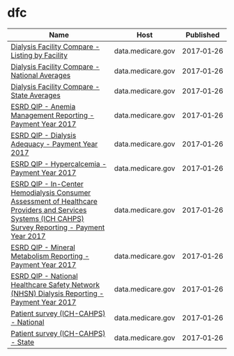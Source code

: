 # dfc

Name | Host | Published
---- | ---- | ---------
[Dialysis Facility Compare - Listing by Facility](../datasets/23ew-n7w9.md) | data.medicare.gov | 2017&#x2011;01&#x2011;26
[Dialysis Facility Compare - National Averages](../datasets/2rkq-ygai.md) | data.medicare.gov | 2017&#x2011;01&#x2011;26
[Dialysis Facility Compare - State Averages](../datasets/2fpu-cgbb.md) | data.medicare.gov | 2017&#x2011;01&#x2011;26
[ESRD QIP - Anemia Management Reporting - Payment Year 2017](../datasets/t6ez-29z5.md) | data.medicare.gov | 2017&#x2011;01&#x2011;26
[ESRD QIP - Dialysis Adequacy - Payment Year 2017](../datasets/85f7-fdqf.md) | data.medicare.gov | 2017&#x2011;01&#x2011;26
[ESRD QIP - Hypercalcemia - Payment Year 2017](../datasets/7eyv-c623.md) | data.medicare.gov | 2017&#x2011;01&#x2011;26
[ESRD QIP - In-Center Hemodialysis Consumer Assessment of Healthcare Providers and Services Systems (ICH CAHPS) Survey Reporting - Payment Year 2017](../datasets/gfzz-8msb.md) | data.medicare.gov | 2017&#x2011;01&#x2011;26
[ESRD QIP - Mineral Metabolism Reporting - Payment Year 2017](../datasets/vcdt-av5j.md) | data.medicare.gov | 2017&#x2011;01&#x2011;26
[ESRD QIP - National Healthcare Safety Network (NHSN) Dialysis Reporting - Payment Year 2017](../datasets/bmqj-88i5.md) | data.medicare.gov | 2017&#x2011;01&#x2011;26
[Patient survey (ICH-CAHPS) - National](../datasets/utgq-v46w.md) | data.medicare.gov | 2017&#x2011;01&#x2011;26
[Patient survey (ICH-CAHPS) - State](../datasets/hanv-ru8h.md) | data.medicare.gov | 2017&#x2011;01&#x2011;26

